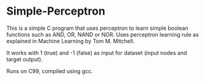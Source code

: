 # Simple-Perceptron
This is a simple C program that uses perceptron to learn simple boolean functions
such as AND, OR, NAND or NOR. Uses perceptron learning rule as explained in Machine Learning by Tom M. Mitchell.

It works with 1 (true) and -1 (false) as input for dataset (input nodes and target output).

Runs on C99, compiled using gcc.
